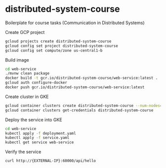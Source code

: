 # distributed-system-course

Boilerplate for course tasks (Communication in Distributed Systems)

Create GCP project

```sh
gcloud projects create distributed-system-course
gcloud config set project distributed-system-course
gcloud config set compute/zone us-central1-b
```

Build image

```sh
cd web-service
./mvnw clean package
docker build -t gcr.io/distributed-system-course/web-service:latest .
gcloud auth configure-docker
docker push gcr.io/distributed-system-course/web-service:latest
```

Create cluster in GKE

```sh
gcloud container clusters create distributed-system-course --num-nodes=3
gcloud container clusters get-credentials distributed-system-course
```

Deploy the service into GKE

```sh
cd web-service
kubectl apply -f deployment.yaml
kubectl apply -f service.yaml
kubectl get service web-service
```

Verify the service

```sh
curl http://{EXTERNAL-IP}:60000/api/hello
```
